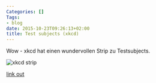 ```yaml
---
Categories: []
Tags:
- blog
date: 2015-10-23T09:26:13+02:00
title: Test subjects (xkcd)
---
```


Wow - xkcd hat einen wundervollen Strip zu Testsubjects.

![xkcd strip]( http://imgs.xkcd.com/comics/human_subjects.png ) 

[link out](http://xkcd.com/1594/)

<!--more--> 
